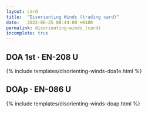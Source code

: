 ```yaml
---
layout: card
title:  "Disorienting Winds (trading card)"
date:   2022-06-25 08:44:00 +0100
permalink: disorienting-winds_(card)
incomplete: true
---
```


## DOA 1st &middot; EN-208 U

{% include templates/disorienting-winds-doa1e.html %}


## DOAp &middot; EN-086 U

{% include templates/disorienting-winds-doap.html %}
